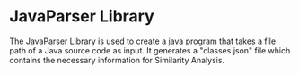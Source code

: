 # JavaParser Library

The JavaParser Library is used to create a java program that takes a file path of a Java source code as input. It generates a "classes.json" file which contains the necessary information for Similarity Analysis.

